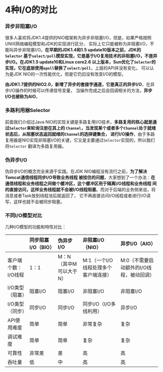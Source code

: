 4种I/O的对比
===================================================
### 异步非阻塞I/O
很多人喜欢将JDK1.4提供的NIO框架称为异步非阻塞I/O，但是，如果严格按照UNIX网络编程模型和JDK的实现进行区分，
实际上它只能被称为非阻塞I/O，不能叫异步非阻塞I/O。**在早期的JDK1.4和1.5 update10版本之前，JDK的`Selector`
基于`select/poll`模型实现，它是基于I/O复用技术的非阻塞I/O，不是异步I/O。在JDK1.5 update10和Linux core2.6
以上版本，Sun优化了`Selector`的实现，它在底层使用`epoll`替换了`select/poll`**，上层的API并没有变化，
可以认为是JDK NIO的一次性能优化，但是它仍旧没有改变I/O的模型。

**由JDK1.7提供的NIO2.0，新增了异步的套接字通道，它是真正的异步I/O**，在异步I/O操作的时候可以传递信号变量，
当操作完成之后会回调相关的方法，**异步I/O也被称为AIO**。

### 多路利用器Selector
前面我们介绍过Java NIO的实现关键是多路复用I/O技术，**多路复用的核心就是通过`Selector`来轮询注册在其上的
`Channel`，当发现某个或者多个`Channel`处于就绪状态后，从阻塞状态返回就绪的`Channel`的选择键集合，
进行I/O操作**，由于多路复用器是NIO实现非阻塞I/O的关键，它又是主要通过`Selector`实现的，所以我们将`Selector`
翻译为多路复用器。

### 伪异步I/O
伪异步I/O的概念完全来源于实践。在JDK NIO编程没有流行之前，**为了解决Tomcat通信线程同步I/O导致业务线程
被挂住的问题**，大家想到了一个办法：**在通信线程和业务线程之间做个缓冲区，这个缓冲区用于隔离I/O线程和业务线程
间的直接访问，这样业务线程就不会被I/O线程阻塞**。而对于后端的业务侧来说，将消息或者Task放到线程池后就返回了，
它不再直接访问I/O线程或者进行I/O读写，这样也就不会被同步阻塞。

### 不同I/O模型对比

几种I/O模型的功能和特性对比：

|     | 同步阻塞I/O（BIO） | 伪异步I/O | 非阻塞I/O（NIO）| 异步I/O（AIO）|
| :---- | :---- | :---- | :---- | :---- |
| 客户端个数：I/O线程 | 1：1 | M：N（其中M可以大于N）| M:1（一个I/O线程处理多个客户端连接）|M:0（不需要启动额外的I/O线程，被动回调）|
| I/O类型（阻塞）| 阻塞I/O | 阻塞I/O | 非阻塞I/O | 非阻塞I/O |
| I/O类型（同步）| 同步I/O | 同步I/O | 同步I/O（I/O多线利用）| 异步I/O |
| API使用难度 | 简单 | 简单 | 非常复杂 | 复杂 |
| 调试难度 | 简单 | 简单 | 复杂 | 复杂 |
| 可靠性 | 非常差 | 差 | 高 | 高 |
| 吞吐量 | 低 | 中 | 高 | 高 |
